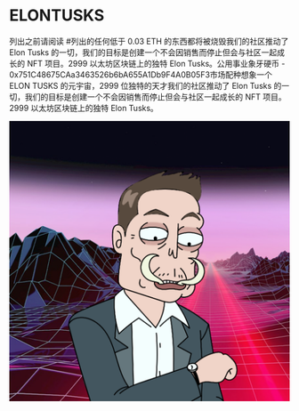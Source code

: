# ELONTUSKS

列出之前请阅读 #列出的任何低于 0.03 ETH 的东西都将被烧毁我们的社区推动了 Elon Tusks 的一切，我们的目标是创建一个不会因销售而停止但会与社区一起成长的 NFT 项目。2999 以太坊区块链上的独特 Elon Tusks。公用事业象牙硬币 - 0x751C48675CAa3463526b6bA655A1Db9F4A0B05F3市场配种想象一个ELON TUSKS 的元宇宙，2999 位独特的天才我们的社区推动了 Elon Tusks 的一切，我们的目标是创建一个不会因销售而停止但会与社区一起成长的 NFT 项目。2999 以太坊区块链上的独特 Elon Tusks。

![NFT](1.png)
